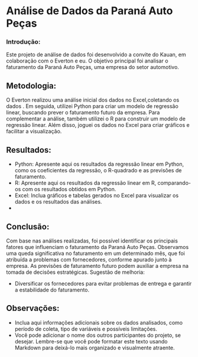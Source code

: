 # Análise de Dados da Paraná Auto Peças
### Introdução:
Este projeto de análise de dados foi desenvolvido a convite do Kauan, em colaboração com o Everton e eu. O objetivo principal foi analisar o faturamento da Paraná Auto Peças, uma empresa do setor automotivo.

## Metodologia:
O Everton realizou uma análise inicial dos dados no Excel,coletando os dados . Em seguida, utilizei Python para criar um modelo de regressão linear, buscando prever o faturamento futuro da empresa. Para complementar a análise, também utilizei o R para construir um modelo de regressão linear. Além disso, joguei os dados no Excel para criar gráficos e facilitar a visualização.

## Resultados:
 * Python: Apresente aqui os resultados da regressão linear em Python, como os coeficientes da regressão, o R-quadrado e as previsões de faturamento.
 * R: Apresente aqui os resultados da regressão linear em R, comparando-os com os resultados obtidos em Python.
 * Excel: Inclua gráficos e tabelas gerados no Excel para visualizar os dados e os resultados das análises.
 * 
## Conclusão:
Com base nas análises realizadas, foi possível identificar os principais fatores que influenciam o faturamento da Paraná Auto Peças. Observamos uma queda significativa no faturamento em um determinado mês, que foi atribuída a problemas com fornecedores, conforme apurado junto à empresa. As previsões de faturamento futuro podem auxiliar a empresa na tomada de decisões estratégicas.
Sugestão de melhoria:
 * Diversificar os fornecedores para evitar problemas de entrega e garantir a estabilidade do faturamento.
## Observações:
 * Inclua aqui informações adicionais sobre os dados analisados, como período de coleta, tipo de variáveis e possíveis limitações.
 * Você pode adicionar o nome dos outros participantes do projeto, se desejar.
Lembre-se que você pode formatar este texto usando Markdown para deixá-lo mais organizado e visualmente atraente.